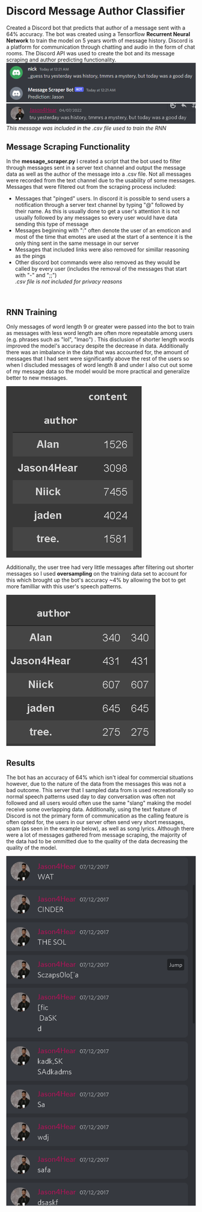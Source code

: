 # Discord Message Author Classifier
Created a Discord bot that predicts that author of a message sent with a 64% accuracy. The bot was created using a Tensorflow **Recurrent 
Neural Network** to train the model on 5 years worth of message history. Discord is a platform for communication through chatting and audio in the form of chat rooms. 
The Discord API was used to create the bot and its message scraping and author predicting functionality. 
![Example Prediction](https://github.com/Nick-Cho/Discord-Message-Author-Classifier/blob/master/example-prediction.png)
![Example Message](https://github.com/Nick-Cho/Discord-Message-Author-Classifier/blob/master/example-message.png)
*This message was included in the .csv file used to train the RNN*
## Message Scraping Functionality
In the **message_scraper.py** I created a script that the bot used to filter through messages sent in a server text channel and output the message data as well as the author 
of the message into a .csv file. Not all messages were recorded from the text channel due to the usability of some messages.</br>
Messages that were filtered out from the scraping process included:</br>
- Messages that "pinged" users. In discord it is possible to send users a notification through a server text channel by typing "@" followed by their name. As this is usually 
done to get a user's attention it is not usually followed by any messages so every user would have data sending this type of message
- Messages beginning with ":" often denote the user of an emoticon and most of the time that emotes are used at the start of a sentence it is the only thing sent in the same message in our server
- Messages that included links were also removed for simillar reasoning as the pings
- Other discord bot commands were also removed as they would be called by every user (includes the removal of the messages that start with "-" and ";;") </br>
*.csv file is not included for privacy reasons*
</br>

## RNN Training
Only messages of word length 9 or greater were passed into the bot to train as messages with less word length are often more repeatable among users (e.g. phrases such as "lol", "lmao")
. This disclusion of shorter length words improved the model's accuracy despite the decrease in data. Additionally there was an imbalance in the data that was accounted for, the amount
of messages that I had sent were significantly above the rest of the users so when I discluded messages of word length 8 and under I also cut out some of my message data so the
model would be more practical and generalize better to new messages.

![Balancing Data](https://github.com/Nick-Cho/Discord-Message-Author-Classifier/blob/master/cutting-data.png)

Additionally, the user tree had very little messages after filtering out shorter messages so I used **oversampling** on the training data set to account for this which brought up
the bot's accuracy ~4% by allowing the bot to get more familliar with this user's speech patterns.

![OverSampling](https://github.com/Nick-Cho/Discord-Message-Author-Classifier/blob/master/oversampling.png)

## Results
The bot has an accuracy of 64% which isn't ideal for commercial situations however, due to the nature of the data from the messages this was not a bad outcome. This server that I sampled data from is used recreationally so normal speech patterns used day to day conversation was often not followed and all users would often use the same "slang" making the model receive some overlapping data. Additionally, using the text feature of Discord is not the primary form of communication as the calling feature is often opted for, the users in our server often send very short messages, spam (as seen in the example below), as well as song lyrics. Although there were a lot of messages gathered from message scraping, the majority of the data had to be ommitted due to the quality of the data decreasing the quality of the model.

![Spam Example](https://github.com/Nick-Cho/Discord-Message-Author-Classifier/blob/master/spam-example.png)
